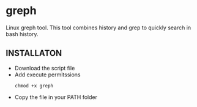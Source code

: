 greph
=====

Linux greph tool. This tool combines history and grep to quickly search in bash history.

INSTALLATON
-----------

- Download the script file
- Add execute permitssions
   ```
   chmod +x greph
   ```
- Copy the file in your PATH folder
